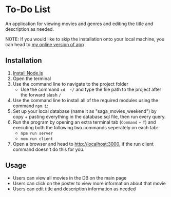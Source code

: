 # To-Do List

An application for viewing movies and genres and editing the title and description as needed.

NOTE: If you would like to skip the installation onto your local machine, you can head to [my online version of app](https://movie-list-willsutter.herokuapp.com/#/)


## Installation

1. [Install Node.js](https://nodejs.org/en/download/)
2. Open the terminal
3. Use the command line to navigate to the project folder
    - Use the command `cd  ~/` and type the file path to the project after the forward slash `/`
4. Use the command line to install all of the required modules using the command `npm i`:
5. Set up your local database (name it as "saga_movies_weekend") by copy + pasting everything in the database.sql file, then run every query.
6. Run the program by opening an extra terminal tab (`Command` + `T`) and executing both the following two commands seperately on each tab:
    - `npm run server`
    - `nom run client`
7. Open a browser and head to [http://localhost:3000](http://localhost:3000), if the run client command doesn't do this for you.

## Usage

- Users can view all movies in the DB on the main page
- Users can click on the poster to view more information about that movie
- Users can edit title and description information as needed